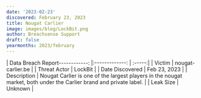 ```yaml
---
date: '2023-02-23'
discovered: February 23, 2023
title: Nougat Carlier
image: images/blog/LockBit.png
author: Breachsense Support
draft: false
yearmonths: 2023/february
---
```


| Data Breach Report------------:     |:-------------:    | :-----:|
| Victim      | nougat-carlier.be      | 
| Threat Actor      | LockBit      | 
| Date Discovered      | Feb 23, 2023      | 
| Description      | Nougat Carlier is one of the largest players in the nougat market, both under the Carlier brand and private label.      | 
| Leak Size      | Unknown      | 

